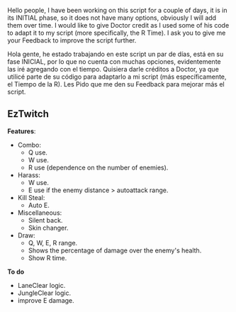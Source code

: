 Hello people, I have been working on this script for a couple of days, it is in its INITIAL phase, so it does not have many options, obviously I will add them over time. I would like to give Doctor credit as I used some of his code to adapt it to my script (more specifically, the R Time). I ask you to give me your Feedback to improve the script further.

Hola gente, he estado trabajando en este script un par de días, está en su fase INICIAL, por lo que no cuenta con muchas opciones, evidentemente las iré agregando con el tiempo. Quisiera darle créditos a Doctor, ya que utilicé parte de su código para adaptarlo a mi script (más específicamente, el Tiempo de la R). Les Pido que me den su Feedback para mejorar más el script.

## EzTwitch
**Features**:
- Combo:
  - Q use.
  - W use.
  - R use (dependence on the number of enemies).
- Harass:
  - W use.
  - E use if the enemy distance > autoattack range.
- Kill Steal:
  - Auto E.
- Miscellaneous:
  - Silent back.
  - Skin changer.
- Draw:
  - Q, W, E, R range.
  - Shows the percentage of damage over the enemy's health. 
  - Show R time.
 

**To do**
- LaneClear logic.
- JungleClear logic.
- improve E damage.
